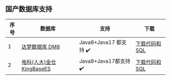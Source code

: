 

## 国产数据库支持

序号| 数据库                                               | 支持                  |  下载
-------- |---------------------------------------------------| -----  | ----
1| [达梦数据库 DM8](https://www.dameng.com/DM8.html)      | Java8+Java17 都支持 ✔️ | [下载代码和SQL](https://smartadmin.vip/views/other/china-db/) 
2| [电科(人大)金仓KingBaseES](https://www.kingbase.com.cn) | Java8+Java17都支持 ✔️ | [下载代码和SQL](https://smartadmin.vip/views/other/china-db/)



